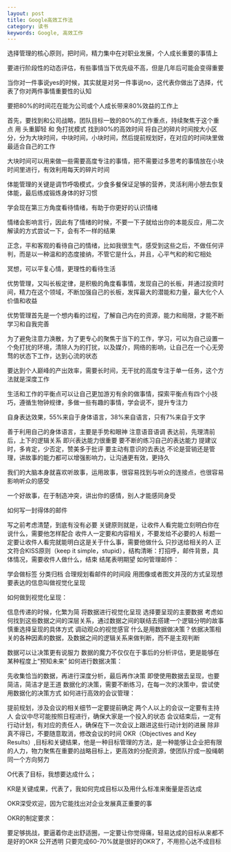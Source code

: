 ```yaml
---
layout: post
title: Google高效工作法
category: 读书
keywords: Google, 高效工作
---
```


选择管理的核心原则，把时间，精力集中在对职业发展，个人成长重要的事情上

要进行阶段性的动态评估，有些事情当下优先级不高，但是几年后可能会变得重要

当你对一件事说yes的时候，其实就是对另一件事说no，这代表你做出了选择，代表了你对两件事情重要性的认知

要把80%的时间花在能为公司或个人成长带来80%效益的工作上

首先，要找到和公司战略，团队目标一致的80%的工作重点，持续聚焦于这个重点
用 头重脚轻 和 免打扰模式 找到80%的高效时间
将自己的碎片时间按大小区分，分为大块时间，中块时间，小块时间，然后提前规划好，在对应的时间块里做最适合自己的工作

大块时间可以用来做一些需要高度专注的事情，把不需要过多思考的事情放在小块时间里进行，有效利用每天的碎片时间

体能管理的关键是调节呼吸模式，少食多餐保证足够的营养，灵活利用小憩去恢复体能，最后练成锻炼身体的好习惯

学会现在第三方角度看待情绪，有助于你更好的认识情绪

情绪会影响言行，因此有了情绪的时候，不要一下子就给出你的本能反应，用二次解读的方式尝试一下，会有不一样的结果

正念，平和客观的看待自己的情绪，比如我很生气，感受到这些之后，不做任何评判，而是以一种温和的态度接纳，不管它是什么，并且，心平气和的和它相处

冥想，可以平复心情，更理性的看待生活

优势管理，又叫长板定律，是积极的角度看事情，发现自己的长板，并通过投资时间，精力在这个领域，不断加强自己的长板，发挥最大的潜能和力量，最大化个人价值和收益

优势管理首先是一个想内看的过程，了解自己内在的资源，能力和局限，才能不断学习和自我完善

为了避免注意力涣散，为了更专心的聚焦于当下的工作，学习，可以为自己设置一个免打扰的环境，清除人为的打扰，以及媒介，网络的影响，让自己在一个心无旁骛的状态下工作，达到心流的状态

要达到个人巅峰的产出效率，需要长时间，无干扰的高度专注于单一任务，这个方法就是深度工作

生活和工作的平衡点可以让自己更加游刃有余的做事情，探索平衡点有四个小技巧，遵循生物钟规律，多做一些有趣的事情，学会说不，提升专注力

自身表达效果，55%来自于身体语言，38%来自语言，只有7%来自于文字

善于利用自己的身体语言，主要是手势和眼神
注意语音语调
表达前，先理清前后，上下的逻辑关系
即兴表达能力很重要
要不断的练习自己的表达能力
提建议时，多肯定，少否定，赞美多于批评
要主动有意识的去表达
不论是营销还是管理，讲故事的能力都可以增强影响力，让沟通更有效，更持久

我们的大脑本身就喜欢听故事，运用故事，很容易找到与听众的连接点，也很容易影响听众的感受

一个好故事，在于制造冲突，讲出你的感情，别人才能感同身受

如何写一封得体的邮件

写之前考虑清楚，到底有没有必要
关键原则就是，让收件人看完能立刻明白你在说什么，需要他怎样配合
收件人一定要和内容相关，不要发给不必要的人
标题一定要让收件人看完就能明白这是关于什么事，需要他做什么
只抄送给相关的人
正文符合KISS原则（keep it simple，stupid），结构清晰：打招呼，邮件背景，具体情况，需要收件人做什么，结束
结尾表明期望
如何管理邮件：

学会做标签
分类归档
合理规划看邮件的时间段
用图像或者图文并茂的方式呈现想要表达的信息叫做视觉化呈现

如何做到视觉化呈现：

信息传递的时候，化繁为简
将数据进行视觉化呈现
选择要呈现的主要数据
考虑如何找到这些数据之间的深层关系，通过数据之间的联结去搭建一个逻辑分明的故事
慎重选择呈现的具体方式
调动观众的视觉感官
什么是用数据做决策？依据决策相关的各种因素的数据，及数据之间的逻辑关系来做判断，而不是主观判断

数据可以让决策更有说服力
数据的魔力不仅仅在于事后的分析评估，更是能够在某种程度上“预知未来”
如何进行数据决策：

先收集恰当的数据，再进行深度分析，最后再作决策
即使使用数据去呈现，也要简洁，简洁才是王道
数据化的决策，需要不断练习，在每一次的决策中，尝试使用数据化的决策方式
如何进行高效的会议管理：

提前规划，涉及会议的相关细节一定要提前确定
两个人以上的会议一定要有主持人
会议中尽可能按照日程进行，确保大家是一个投入的状态
会议结束后，一定有行动计划，有对应的责任人，确保在下一次会议上跟进这些行动计划的进展
除非真不得已，不要随意取消，修改会议的时间
OKR（Objectives and Key Results）,目标和关键结果，他是一种目标管理的方法，是一种能够让企业把有限的人力，物力聚焦在重要的战略目标上，更高效的分配资源，使团队拧成一股绳朝同一个方向努力

O代表了目标，我想要达成什么；

KR是关键成果，代表了，我如何完成目标以及用什么标准来衡量是否达成

OKR深受欢迎，因为它能找出对企业发展真正重要的事

OKR的制定要求：

要足够挑战，要逼着你走出舒适圈，一定要让你觉得痛，轻易达成的目标从来都不是好的OKR
公开透明
只要完成60-70%就是很好的OKR了，不用担心达不成目标